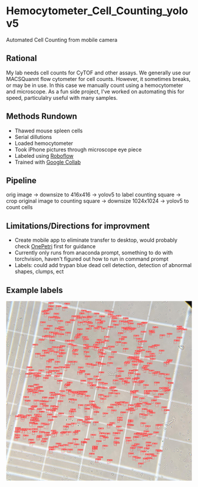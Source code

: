 # Hemocytometer_Cell_Counting_yolov5
Automated Cell Counting from mobile camera 

## Rational
My lab needs cell counts for CyTOF and other assays. We generally use our MACSQuannt flow cytometer for cell counts. However, it sometimes breaks, or may be in use. In this case we manually count using a hemocytometer and microscope. As a fun side project, I've worked on automating this for speed, particulalry useful with many samples. 

## Methods Rundown 
 * Thawed mouse spleen cells
 * Serial dillutions
 * Loaded hemocytometer
 * Took iPhone pictures through microscope eye piece
 * Labeled using [Roboflow](https://roboflow.com)
 * Trained with [Google Collab](https://colab.research.google.com/github/ultralytics/yolov5/blob/master/tutorial.ipynb)  

## Pipeline
orig image -> downsize to 416x416 -> yolov5 to label counting square -> crop original image to counting square -> downsize 1024x1024 -> yolov5 to count cells

## Limitations/Directions for improvment
  * Create mobile app to eliminate transfer to desktop, would probably check [OnePetri](https://github.com/mshamash/OnePetri) first for guidance
  * Currently only runs from anaconda prompt, something to do with torchvision, haven't figured out how to run in command prompt 
  * Labels: could add trypan blue dead cell detection, detection of abnormal shapes, clumps, ect 
  
## Example labels
![Cells!](readme_imgs/4_results.jpg)

